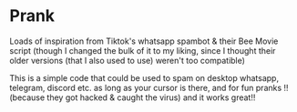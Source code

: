# Prank

Loads of inspiration from Tiktok's whatsapp spambot & their Bee Movie script (though I changed the bulk of it to my liking, since I thought their older versions (that I also used to use) weren't too compatible)

This is a simple code that could be used to spam on desktop whatsapp, telegram, discord etc. as long as your cursor is there, and for fun pranks !! (because they got hacked & caught the virus) and it works great!!
